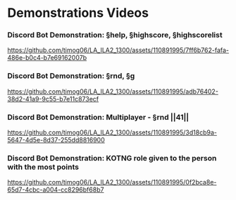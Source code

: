 # Demonstrations Videos

### Discord Bot Demonstration: §help, §highscore, §highscorelist

https://github.com/timog06/LA_ILA2_1300/assets/110891995/7ff6b762-fafa-486e-b0c4-b7e69162007b

### Discord Bot Demonstration: §rnd, §g

https://github.com/timog06/LA_ILA2_1300/assets/110891995/adb76402-38d2-41a9-9c55-b7e11c873ecf

### Discord Bot Demonstration: Multiplayer - §rnd ||41||

https://github.com/timog06/LA_ILA2_1300/assets/110891995/3d18cb9a-5647-4d5e-8d37-255dd8816900

### Discord Bot Demonstration: KOTNG role given to the person with the most points

https://github.com/timog06/LA_ILA2_1300/assets/110891995/0f2bca8e-65d7-4cbc-a004-cc8296bf68b7
